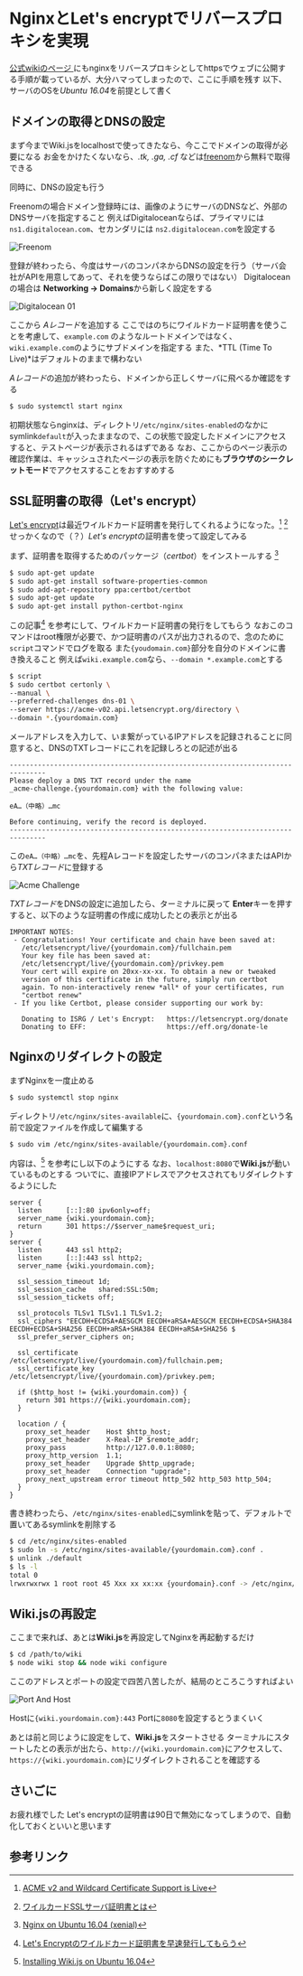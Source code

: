 <!-- TITLE: Wiki.jsをNginxをリバースプロキシにしてhttps化 -->
<!-- SUBTITLE: ワイルドカード証明書取得した意味が今のところない :joy: -->

# NginxとLet's encryptでリバースプロキシを実現

[公式wikiのページ ](https://docs.requarks.io/wiki/admin-guide/setup-nginx)にもnginxをリバースプロキシとしてhttpsでウェブに公開する手順が載っているが、大分ハマってしまったので、ここに手順を残す
以下、サーバのOSを*Ubuntu 16.04*を前提として書く

## ドメインの取得とDNSの設定

まず今までWiki.jsをlocalhostで使ってきたなら、今ここでドメインの取得が必要になる
お金をかけたくないなら、*.tk, .ga, .cf* などは[freenom](https://www.freenom.com/en/index.html)から無料で取得できる

同時に、DNSの設定も行う

Freenomの場合ドメイン登録時には、画像のようにサーバのDNSなど、外部のDNSサーバを指定すること
例えばDigitaloceanならば、プライマリには `ns1.digitalocean.com`、セカンダリには `ns2.digitalocean.com`を設定する

![Freenom](/uploads/img/freenom.png "Freenom")

登録が終わったら、今度はサーバのコンパネからDNSの設定を行う（サーバ会社がAPIを用意してあって、それを使うならばこの限りではない）
Digitaloceanの場合は **Networking &rarr; Domains**から新しく設定をする

![Digitalocean 01](/uploads/img/Digitalocean01.png "Digitalocean 01")

ここから *Aレコード*を追加する
ここではのちにワイルドカード証明書を使うことを考慮して、`example.com` のようなルートドメインではなく、`wiki.example.com`のようにサブドメインを指定する
また、*TTL (Time To Live)*はデフォルトのままで構わない

*Aレコード*の追加が終わったら、ドメインから正しくサーバに飛べるか確認をする

```sh
$ sudo systemctl start nginx 
```

初期状態ならnginxは、ディレクトリ`/etc/nginx/sites-enabled`のなかにsymlink`default`が入ったままなので、この状態で設定したドメインにアクセスすると、テストページが表示されるはずである
なお、ここからのページ表示の確認作業は、キャッシュされたページの表示を防ぐためにも**ブラウザのシークレットモード**でアクセスすることをおすすめする

## SSL証明書の取得（Let's encrypt）

[Let's encrypt](https://letsencrypt.org/)は最近ワイルドカード証明書を発行してくれるようになった。[^100] [^101]
せっかくなので（？）*Let's encrypt*の証明書を使って設定してみる

まず、証明書を取得するためのパッケージ（*certbot*）をインストールする [^150]

```sh
$ sudo apt-get update
$ sudo apt-get install software-properties-common
$ sudo add-apt-repository ppa:certbot/certbot
$ sudo apt-get update
$ sudo apt-get install python-certbot-nginx 
```


この記事[^200] を参考にして、ワイルドカード証明書の発行をしてもらう
なおこのコマンドはroot権限が必要で、かつ証明書のパスが出力されるので、念のために`script`コマンドでログを取る
また`{youdomain.com}`部分を自分のドメインに書き換えること
例えば`wiki.example.com`なら、`--domain *.example.com`とする

```sh 
$ script
$ sudo certbot certonly \
--manual \
--preferred-challenges dns-01 \
--server https://acme-v02.api.letsencrypt.org/directory \
--domain *.{yourdomain.com}
```

メールアドレスを入力して、いま繋がっているIPアドレスを記録されることに同意すると、DNSのTXTレコードにこれを記録しろとの記述が出る

```
-------------------------------------------------------------------------------
Please deploy a DNS TXT record under the name
_acme-challenge.{yourdomain.com} with the following value:

eA…（中略）…mc

Before continuing, verify the record is deployed.
-------------------------------------------------------------------------------
```

この`eA…（中略）…mc`を、先程Aレコードを設定したサーバのコンパネまたはAPIから*TXTレコード*に登録する

![Acme Challenge](/uploads/img/acme_challenge.png "Acme Challenge")

*TXTレコード*をDNSの設定に追加したら、ターミナルに戻って **Enter**キーを押す
すると、以下のような証明書の作成に成功したとの表示とが出る

```
IMPORTANT NOTES:
 - Congratulations! Your certificate and chain have been saved at:
   /etc/letsencrypt/live/{yourdomain.com}/fullchain.pem
   Your key file has been saved at:
   /etc/letsencrypt/live/{yourdomain.com}/privkey.pem
   Your cert will expire on 20xx-xx-xx. To obtain a new or tweaked
   version of this certificate in the future, simply run certbot
   again. To non-interactively renew *all* of your certificates, run
   "certbot renew"
 - If you like Certbot, please consider supporting our work by:

   Donating to ISRG / Let's Encrypt:   https://letsencrypt.org/donate
   Donating to EFF:                    https://eff.org/donate-le
```

## Nginxのリダイレクトの設定

まずNginxを一度止める

```sh
$ sudo systemctl stop nginx
```

ディレクトリ`/etc/nginx/sites-available`に、`{yourdomain.com}.conf`という名前で設定ファイルを作成して編集する

```sh
$ sudo vim /etc/nginx/sites-available/{yourdomain.com}.conf
```

内容は、[^300] を参考にし以下のようにする
なお、`localhost:8080`で**Wiki.js**が動いているものとする
ついでに、直接IPアドレスでアクセスされてもリダイレクトするようにした

```
server {
  listen      [::]:80 ipv6only=off;
  server_name {wiki.yourdomain.com};
  return      301 https://$server_name$request_uri;
}
server {
  listen      443 ssl http2;
  listen      [::]:443 ssl http2;
  server_name {wiki.yourdomain.com};

  ssl_session_timeout 1d;
  ssl_session_cache   shared:SSL:50m;
  ssl_session_tickets off;

  ssl_protocols TLSv1 TLSv1.1 TLSv1.2;
  ssl_ciphers "EECDH+ECDSA+AESGCM EECDH+aRSA+AESGCM EECDH+ECDSA+SHA384 EECDH+ECDSA+SHA256 EECDH+aRSA+SHA384 EECDH+aRSA+SHA256 $
  ssl_prefer_server_ciphers on;

  ssl_certificate     /etc/letsencrypt/live/{yourdomain.com}/fullchain.pem;
  ssl_certificate_key /etc/letsencrypt/live/{yourdomain.com}/privkey.pem;
	
  if ($http_host != {wiki.yourdomain.com}) {
    return 301 https://{wiki.yourdomain.com};
  }

  location / {
    proxy_set_header    Host $http_host;
    proxy_set_header    X-Real-IP $remote_addr;
    proxy_pass          http://127.0.0.1:8080;
    proxy_http_version  1.1;
    proxy_set_header    Upgrade $http_upgrade;
    proxy_set_header    Connection "upgrade";
    proxy_next_upstream error timeout http_502 http_503 http_504;
  }
}
```

書き終わったら、`/etc/nginx/sites-enabled`にsymlinkを貼って、デフォルトで置いてあるsymlinkを削除する

```sh
$ cd /etc/nginx/sites-enabled
$ sudo ln -s /etc/nginx/sites-available/{yourdomain.com}.conf .
$ unlink ./default
$ ls -l
total 0
lrwxrwxrwx 1 root root 45 Xxx xx xx:xx {yourdomain}.conf -> /etc/nginx/sites-available/{yourdomain.com}.conf
```


## Wiki.jsの再設定

ここまで来れば、あとは**Wiki.js**を再設定してNginxを再起動するだけ

```sh
$ cd /path/to/wiki
$ node wiki stop && node wiki configure 
```

ここのアドレスとポートの設定で四苦八苦したが、結局のところこうすればよい

![Port And Host](/uploads/img/port_and_host.png "Port And Host")

Hostに`{wiki.yourdomain.com}:443`
Portに`8080`を設定するとうまくいく

あとは前と同じように設定をして、**Wiki.js**をスタートさせる
ターミナルにスタートしたとの表示が出たら、`http://{wiki.yourdomain.com}`にアクセスして、`https://{wiki.yourdomain.com}`にリダイレクトされることを確認する

## さいごに

お疲れ様でした
Let's encryptの証明書は90日で無効になってしまうので、自動化しておくといいと思います

## 参考リンク
[^100]: [ACME v2 and Wildcard Certificate Support is Live](https://community.letsencrypt.org/t/acme-v2-and-wildcard-certificate-support-is-live/55579)
[^101]: [ワイルカードSSLサーバ証明書とは](https://www.websecurity.symantec.com/ja/jp/theme/ssl-wildcard)
[^150]: [Nginx on Ubuntu 16.04 (xenial)](https://certbot.eff.org/lets-encrypt/ubuntuxenial-nginx)
[^200]: [Let's Encryptのワイルドカード証明書を早速発行してもらう](https://narusejun.com/archives/23/)
[^300]: [Installing Wiki.js on Ubuntu 16.04](https://www.theo-andreou.org/?p=1744)